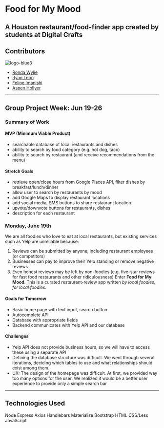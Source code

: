 # Food for My Mood
## A Houston restaurant/food-finder app created by students at Digital Crafts

## Contributors
![logo-blue3](https://user-images.githubusercontent.com/13789291/27301823-3f40b39e-54fa-11e7-8d8b-9b8308c48922.png)
* [Ronda Wylie](http://wylieweb.io)
* [Ryan Leon](http://ryansimonleon.com)
* [Felipe Imanishi](http://www.fimanishi.com)
* [Aspen Hollyer](http://aspenhollyer.com)

-----

## Group Project Week: Jun 19-26
### Summary of Work
#### MVP (Minimum Viable Product)
* searchable database of local restaurants and dishes
* ability to search by food category (e.g. hot dog, taco)
* ability to search by restaurant (and receive recommendations from the menu)

#### Stretch Goals
* retrieve open/close hours from Google Places API, filter dishes by breakfast/lunch/dinner
* allow user to search by restaurants by mood
* add Google Maps to display restaurant locations
* add social media, SMS buttons to share restaurant location
* upvote/downvote buttons for restaurants, dishes
* description for each restaurant

### Monday, June 19th
We are all foodies who love to eat at local restaurants, but existing services such as Yelp are unreliable because:
  1. Reviews can be submitted by anyone, including restaurant employees (or competitors)
  2. Businesses can pay to improve their Yelp standing or remove negative reviews
  3. Even honest reviews may be left by non-foodies (e.g. five-star reviews for fast food restaurants and other ridiculousness)
Enter **Food for My Mood**. This is a curated restaurant-review app written *by local foodies, for local foodies*.

#### Goals for Tomorrow
* Basic home page with text input, search button
* Autocomplete API
* Database with appropriate fields
* Backend communicates with Yelp API and our database

#### Challenges
* Yelp API does not provide business hours, so we will have to access these using a separate API
* Defining the database structure was difficult. We went through several iterations, deciding which tables to use and what relationships should exist among them.
* UX: The design of the homepage was difficult. At first, we provided way too many options for the user. We realized it would be a better user experience to provide only a simple search bar

-----

## Technologies Used
Node
Express
Axios
Handlebars
Materialize
Bootstrap
HTML
CSS/Less
JavaScript
